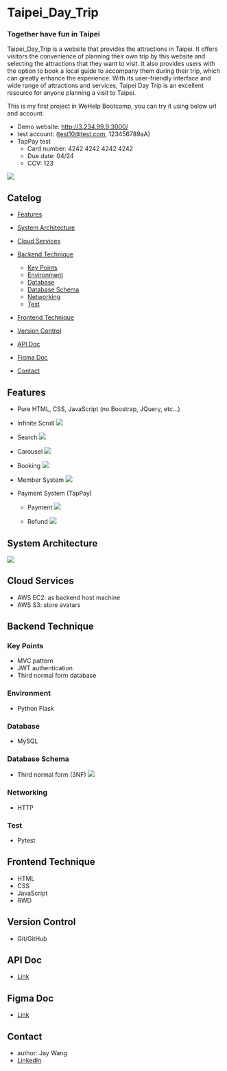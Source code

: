 # Taipei_Day_Trip

### Together have fun in Taipei
Taipei_Day_Trip is a website that provides the attractions in Taipei. It offers visitors the convenience of planning their own trip by this website and selecting the attractions that they want to visit. It also provides users with the option to book a local guide to accompany them during their trip, which can greatly enhance the experience. With its user-friendly interface and wide range of attractions and services, Taipei Day Trip is an excellent resource for anyone planning a visit to Taipei.

This is my first project in WeHelp Bootcamp, you can try it using below url and account.
* Demo website: http://3.234.99.9:3000/
* test account: (test10@test.com, 123456789aA)
* TapPay test
    * Card number: 4242 4242 4242 4242
    * Due date: 04/24
    * CCV: 123

![](https://i.imgur.com/rHESIcz.jpg)

## Catelog
* [Features](#Features)
* [System Architecture](#System-Architecture)
* [Cloud Services](#Cloud-Services)
* [Backend Technique](#Backend-Technique)
    * [Key Points](#Key-Points)
    * [Environment](#Environment)
    * [Database](#Database)
    * [Database Schema](#Database-Schema)
    * [Networking](#Networking)
    * [Test](#Test)

    
* [Frontend Technique](#Frontend-Technique)

* [Version Control](#Version-Control)
* [API Doc](#API-Doc)
* [Figma Doc](#Figma-Doc)
* [Contact](#Contact)


## <a name='Features'></a>Features
* Pure HTML, CSS, JavaScript (no Boostrap, JQuery, etc...)
* Infinite Scroll
![](https://i.imgur.com/SAEyo6m.gif)

* Search
![](https://i.imgur.com/EsPRFWq.gif)

* Carousel
![](https://i.imgur.com/NDJq5vv.gif)

* Booking
![](https://i.imgur.com/MxfknjW.gif)

* Member System
![](https://i.imgur.com/keHGdPy.gif)


* Payment System (TapPay)
    * Payment
    ![](https://i.imgur.com/2YkyTxG.gif)

    * Refund
    ![](https://i.imgur.com/GRg2jOI.gif)

## <a name='System-Architecture'></a>System Architecture
![](https://i.imgur.com/XIzq7bf.png)



## <a name='Cloud-Services'></a>Cloud Services
* AWS EC2: as backend host machine
* AWS S3: store avatars

## <a name='Backend-Technique'></a>Backend Technique
### <a name='Key-Points'></a>Key Points
* MVC pattern
* JWT authentication
* Third normal form database

### <a name='Environment'></a>Environment
* Python Flask
### <a name='Database'></a>Database
* MySQL
### <a name='Database-Schema'></a>Database Schema
* Third normal form (3NF)
![](https://i.imgur.com/B03Q17e.png)

### <a name='Networking'></a>Networking
* HTTP
### <a name='Test'></a>Test
* Pytest


## <a name='Frontend-Technique'></a>Frontend Technique
* HTML
* CSS
* JavaScript
* RWD
## <a name='Version-Control'></a>Version Control
* Git/GitHub
## <a name='API-Doc'></a>API Doc
* [Link](https://app.swaggerhub.com/apis-docs/padax/taipei-day-trip/1.1.0#/%E8%A8%82%E5%96%AE%E4%BB%98%E6%AC%BE/get_api_order__orderNumber_)
## <a name='Figma-Doc'></a>Figma Doc
* [Link](https://www.figma.com/file/MZkYBH31H5gyLoZoZq116j/Taipei-Trip-%E5%8F%B0%E5%8C%97%E4%B8%80%E6%97%A5%E9%81%8A-2.0?node-id=2%3A139&t=rQKyCe1MtkO42OP5-0)
## <a name='Contact'></a>Contact
* author: Jay Wang
* [LinkedIn](https://www.linkedin.com/in/yan-lin-wang-51a934240/)














